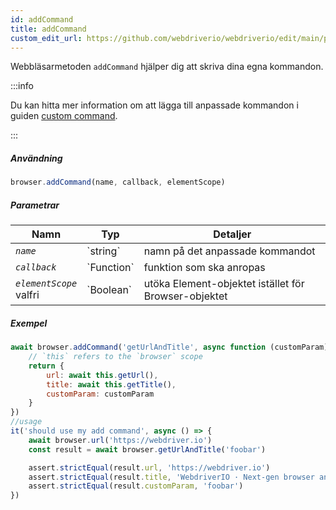 ```yaml
---
id: addCommand
title: addCommand
custom_edit_url: https://github.com/webdriverio/webdriverio/edit/main/packages/webdriverio/src/commands/browser/addCommand.ts
---
```


Webbläsarmetoden `addCommand` hjälper dig att skriva dina egna kommandon.

:::info

Du kan hitta mer information om att lägga till anpassade kommandon i guiden [custom command](/docs/customcommands#adding-custom-commands).

:::

##### Användning

```js
browser.addCommand(name, callback, elementScope)
```

##### Parametrar

<table>
  <thead>
    <tr>
      <th>Namn</th><th>Typ</th><th>Detaljer</th>
    </tr>
  </thead>
  <tbody>
    <tr>
      <td><code><var>name</var></code></td>
      <td>`string`</td>
      <td>namn på det anpassade kommandot</td>
    </tr>
    <tr>
      <td><code><var>callback</var></code></td>
      <td>`Function`</td>
      <td>funktion som ska anropas</td>
    </tr>
    <tr>
      <td><code><var>elementScope</var></code><br /><span className="label labelWarning">valfri</span></td>
      <td>`Boolean`</td>
      <td>utöka Element-objektet istället för Browser-objektet</td>
    </tr>
  </tbody>
</table>

##### Exempel

```js title="execute.js"
await browser.addCommand('getUrlAndTitle', async function (customParam) {
    // `this` refers to the `browser` scope
    return {
        url: await this.getUrl(),
        title: await this.getTitle(),
        customParam: customParam
    }
})
//usage
it('should use my add command', async () => {
    await browser.url('https://webdriver.io')
    const result = await browser.getUrlAndTitle('foobar')

    assert.strictEqual(result.url, 'https://webdriver.io')
    assert.strictEqual(result.title, 'WebdriverIO · Next-gen browser and mobile automation test framework for Node.js | WebdriverIO')
    assert.strictEqual(result.customParam, 'foobar')
})
```
